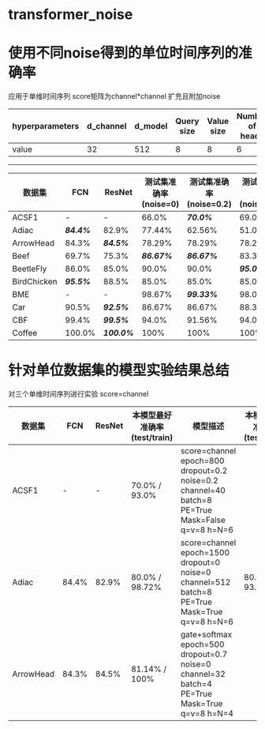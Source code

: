 # transformer_noise
使用不同noise得到的单位时间序列的准确率
=
应用于单维时间序列 score矩阵为channel*channel 扩充且附加noise

hyperparameters | d_channel | d_model | Query size | Value size | Number of heads | Number of encoder | dropout | Positional encoding | mask |
----------------|-----------|---------|-----------|-----------|-------------------|-------------------|---------|---------------------|------|
value | 32 | 512 | 8 | 8| 6 | 6 | 0.2 | True | Fasle |

---
数据集 | FCN | ResNet | 测试集准确率(noise=0) | 测试集准确率(noise=0.2) | 测试集准确率(noise=0.4) | 测试集准确率(noise=0.6) |
-------|-----|--------|----------------------|------------------------|--------------------------|-------------------------|
ACSF1|-|-|66.0%|***70.0%***|69.0%||
Adiac|***84.4%***|82.9%|77.44%|62.56%|51.03%||
ArrowHead|84.3%|***84.5%***|78.29%|78.29%|78.29%||
Beef|69.7%|75.3%|***86.67%***|***86.67%***|83.33%||
BeetleFly|86.0%|85.0%|90.0%|90.0%|***95.0%***|***95.0%***|
BirdChicken|***95.5%***|88.5%|85.0%|85.0%|85.0%|85.0%|
BME|-|-|98.67%|***99.33%***|98.0%|98.0%|
Car|90.5%|***92.5%***|86.67%|86.67%|88.33%|81.67%|
CBF|99.4%|***99.5%***|94.0%|91.56%|94.0%|96.67%|
Coffee|100.0%|***100.0%***|100%|100%|100%|100%|

针对单位数据集的模型实验结果总结
=
对三个单维时间序列进行实验 score=channel 

数据集 | FCN| ResNet | 本模型最好准确率(test/train) | 模型描述 | 本模型最好准确率(test/train) | 模型描述 |
-------|----|--------|-----------------------------|----------|------------------------------|---------|
ACSF1|-|-|70.0% / 93.0%|score=channel epoch=800 dropout=0.2 noise=0.2 channel=40 batch=8 PE=True Mask=False q=v=8 h=N=6|
Adiac|84.4%|82.9%|80.0% / 98.72%|score=channel epoch=1500 dropout=0 noise=0 channel=512 batch=8 PE=True Mask=True q=v=8 h=N=6|80.0% / 93.59%|score=channel epoch=1500 dropout=0.2 noise=0 channel=256 batch=32 PE=True Mask=True q=v=8 h=N=6|
ArrowHead|84.3%|84.5%|81.14% / 100%|gate+softmax epoch=500 dropout=0.7 noise=0 channel=32 batch=4 PE=True Mask=True q=v=8 h=N=4|
